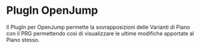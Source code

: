 # PlugIn OpenJump

Il PlugIn per OpenJump permette la sovrapposizioni delle Varianti di Piano con il PRG permettendo così di visualizzare le ultime modifiche apportate al Piano stesso. 

